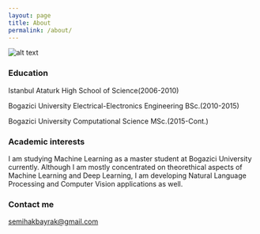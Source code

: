 ```yaml
---
layout: page
title: About
permalink: /about/
---
```


![alt text](https://avatars3.githubusercontent.com/u/5678359?v=3&s=466 "SA")

### Education

Istanbul Ataturk High School of Science(2006-2010)

Bogazici University Electrical-Electronics Engineering BSc.(2010-2015)

Bogazici University Computational Science MSc.(2015-Cont.)

### Academic interests

I am studying Machine Learning as a master student at Bogazici University currently. Although I am mostly concentrated on theorethical aspects of Machine Learning and Deep Learning, I am developing Natural Language Processing and Computer Vision applications as well.

### Contact me

[semihakbayrak@gmail.com](mailto:email@domain.com)
